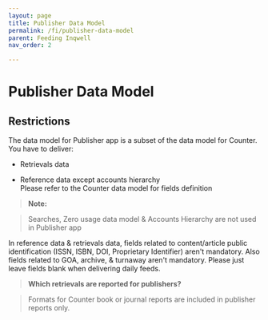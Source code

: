 ```yaml
---
layout: page
title: Publisher Data Model
permalink: /fi/publisher-data-model
parent: Feeding Inqwell
nav_order: 2

--- 
```

# Publisher Data Model

<h2 id="PublisherDataModel-Restrictions">Restrictions</h2>
<p>The data model for Publisher app is a subset of the data model for Counter.<br/>You have to deliver:</p><ul><li><p>Retrievals data</p></li><li><p>Reference data except accounts hierarchy<br/>Please refer to the Counter data model for fields definition</p></li></ul>

> **Note:**

> Searches, Zero usage data model &amp; Accounts Hierarchy are not used in Publisher app

<p>In reference data &amp; retrievals data, fields related to content/article public identification (ISSN, ISBN, DOI, Proprietary Identifier) aren't mandatory. Also fields related to GOA, archive, &amp; turnaway aren't mandatory. Please just leave fields blank when delivering daily feeds.</p>

> **Which retrievals are reported for publishers?**

> Formats for Counter book or journal reports are included in publisher reports only.

<script src="../assets/js/removeMadeWith.js"></script>